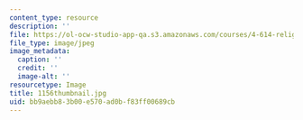 ```yaml
---
content_type: resource
description: ''
file: https://ol-ocw-studio-app-qa.s3.amazonaws.com/courses/4-614-religious-architecture-and-islamic-cultures-fall-2002/bb9aebb83b00e570ad0bf83ff00689cb_1156thumbnail.jpg
file_type: image/jpeg
image_metadata:
  caption: ''
  credit: ''
  image-alt: ''
resourcetype: Image
title: 1156thumbnail.jpg
uid: bb9aebb8-3b00-e570-ad0b-f83ff00689cb
---
```


